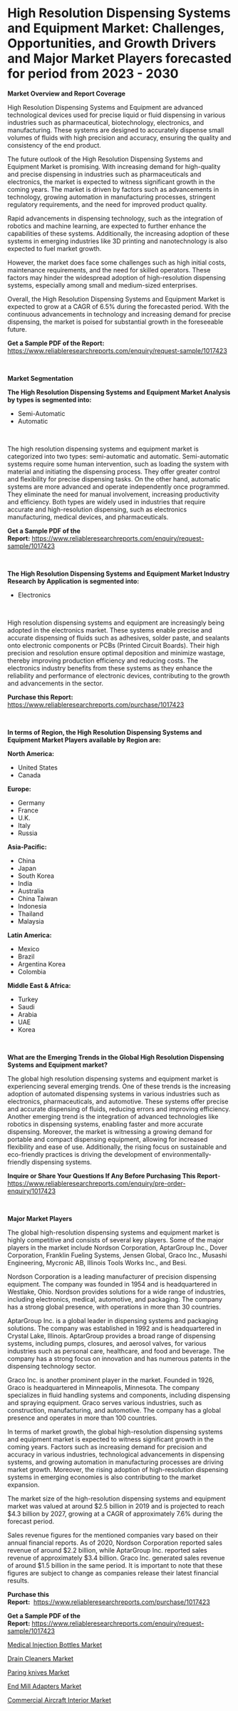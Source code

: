 <p><h1>High Resolution Dispensing Systems and Equipment Market: Challenges, Opportunities, and Growth Drivers and Major Market Players forecasted for period from 2023 - 2030</h1></p><p><strong>Market Overview and Report Coverage</strong></p>
<p><p>High Resolution Dispensing Systems and Equipment are advanced technological devices used for precise liquid or fluid dispensing in various industries such as pharmaceutical, biotechnology, electronics, and manufacturing. These systems are designed to accurately dispense small volumes of fluids with high precision and accuracy, ensuring the quality and consistency of the end product.</p><p>The future outlook of the High Resolution Dispensing Systems and Equipment Market is promising. With increasing demand for high-quality and precise dispensing in industries such as pharmaceuticals and electronics, the market is expected to witness significant growth in the coming years. The market is driven by factors such as advancements in technology, growing automation in manufacturing processes, stringent regulatory requirements, and the need for improved product quality.</p><p>Rapid advancements in dispensing technology, such as the integration of robotics and machine learning, are expected to further enhance the capabilities of these systems. Additionally, the increasing adoption of these systems in emerging industries like 3D printing and nanotechnology is also expected to fuel market growth.</p><p>However, the market does face some challenges such as high initial costs, maintenance requirements, and the need for skilled operators. These factors may hinder the widespread adoption of high-resolution dispensing systems, especially among small and medium-sized enterprises.</p><p>Overall, the High Resolution Dispensing Systems and Equipment Market is expected to grow at a CAGR of 6.5% during the forecasted period. With the continuous advancements in technology and increasing demand for precise dispensing, the market is poised for substantial growth in the foreseeable future.</p></p>
<p><strong>Get a Sample PDF of the Report:</strong> <a href="https://www.reliableresearchreports.com/enquiry/request-sample/1017423">https://www.reliableresearchreports.com/enquiry/request-sample/1017423</a></p>
<p>&nbsp;</p>
<p><strong>Market Segmentation</strong></p>
<p><strong>The High Resolution Dispensing Systems and Equipment Market Analysis by types is segmented into:</strong></p>
<p><ul><li>Semi-Automatic</li><li>Automatic</li></ul></p>
<p>&nbsp;</p>
<p><p>The high resolution dispensing systems and equipment market is categorized into two types: semi-automatic and automatic. Semi-automatic systems require some human intervention, such as loading the system with material and initiating the dispensing process. They offer greater control and flexibility for precise dispensing tasks. On the other hand, automatic systems are more advanced and operate independently once programmed. They eliminate the need for manual involvement, increasing productivity and efficiency. Both types are widely used in industries that require accurate and high-resolution dispensing, such as electronics manufacturing, medical devices, and pharmaceuticals.</p></p>
<p><strong>Get a Sample PDF of the Report:</strong>&nbsp;<a href="https://www.reliableresearchreports.com/enquiry/request-sample/1017423">https://www.reliableresearchreports.com/enquiry/request-sample/1017423</a></p>
<p>&nbsp;</p>
<p><strong>The High Resolution Dispensing Systems and Equipment Market Industry Research by Application is segmented into:</strong></p>
<p><ul><li>Electronics</li></ul></p>
<p>&nbsp;</p>
<p><p>High resolution dispensing systems and equipment are increasingly being adopted in the electronics market. These systems enable precise and accurate dispensing of fluids such as adhesives, solder paste, and sealants onto electronic components or PCBs (Printed Circuit Boards). Their high precision and resolution ensure optimal deposition and minimize wastage, thereby improving production efficiency and reducing costs. The electronics industry benefits from these systems as they enhance the reliability and performance of electronic devices, contributing to the growth and advancements in the sector.</p></p>
<p><strong>Purchase this Report:</strong>&nbsp; <a href="https://www.reliableresearchreports.com/purchase/1017423">https://www.reliableresearchreports.com/purchase/1017423</a></p>
<p>&nbsp;</p>
<p><strong>In terms of Region, the High Resolution Dispensing Systems and Equipment Market Players available by Region are:</strong></p>
<p>
    <p> <strong> North America: </strong>
        <ul>
            <li>United States</li>
            <li>Canada</li>
        </ul>
        </p> 
    <p> <strong> Europe: </strong>
        <ul>
            <li>Germany</li>
            <li>France</li>
            <li>U.K.</li>
            <li>Italy</li>
            <li>Russia</li>
        </ul>
        </p> 
    <p> <strong> Asia-Pacific: </strong>
        <ul>
            <li>China</li>
            <li>Japan</li>
            <li>South Korea</li>
            <li>India</li>
            <li>Australia</li>
            <li>China Taiwan</li>
            <li>Indonesia</li>
            <li>Thailand</li>
            <li>Malaysia</li>
        </ul>
        </p> 
    <p> <strong> Latin America: </strong>
        <ul>
            <li>Mexico</li>
            <li>Brazil</li>
            <li>Argentina Korea</li>
            <li>Colombia</li>
        </ul>
        </p> 
    <p> <strong> Middle East & Africa: </strong>
        <ul>
            <li>Turkey</li>
            <li>Saudi</li>
            <li>Arabia</li>
            <li>UAE</li>
            <li>Korea</li>
        </ul>
    </p>
    </p>
<p>&nbsp;</p>
<p><strong>What are the Emerging Trends in the Global High Resolution Dispensing Systems and Equipment market?</strong></p>
<p><p>The global high resolution dispensing systems and equipment market is experiencing several emerging trends. One of these trends is the increasing adoption of automated dispensing systems in various industries such as electronics, pharmaceuticals, and automotive. These systems offer precise and accurate dispensing of fluids, reducing errors and improving efficiency. Another emerging trend is the integration of advanced technologies like robotics in dispensing systems, enabling faster and more accurate dispensing. Moreover, the market is witnessing a growing demand for portable and compact dispensing equipment, allowing for increased flexibility and ease of use. Additionally, the rising focus on sustainable and eco-friendly practices is driving the development of environmentally-friendly dispensing systems.</p></p>
<p><strong>Inquire or Share Your Questions If Any Before Purchasing This Report</strong>- <a href="https://www.reliableresearchreports.com/enquiry/pre-order-enquiry/1017423">https://www.reliableresearchreports.com/enquiry/pre-order-enquiry/1017423</a></p>
<p>&nbsp;</p>
<p><strong>Major Market Players</strong></p>
<p><p>The global high-resolution dispensing systems and equipment market is highly competitive and consists of several key players. Some of the major players in the market include Nordson Corporation, AptarGroup Inc., Dover Corporation, Franklin Fueling Systems, Jensen Global, Graco Inc., Musashi Engineering, Mycronic AB, Illinois Tools Works Inc., and Besi.</p><p>Nordson Corporation is a leading manufacturer of precision dispensing equipment. The company was founded in 1954 and is headquartered in Westlake, Ohio. Nordson provides solutions for a wide range of industries, including electronics, medical, automotive, and packaging. The company has a strong global presence, with operations in more than 30 countries.</p><p>AptarGroup Inc. is a global leader in dispensing systems and packaging solutions. The company was established in 1992 and is headquartered in Crystal Lake, Illinois. AptarGroup provides a broad range of dispensing systems, including pumps, closures, and aerosol valves, for various industries such as personal care, healthcare, and food and beverage. The company has a strong focus on innovation and has numerous patents in the dispensing technology sector.</p><p>Graco Inc. is another prominent player in the market. Founded in 1926, Graco is headquartered in Minneapolis, Minnesota. The company specializes in fluid handling systems and components, including dispensing and spraying equipment. Graco serves various industries, such as construction, manufacturing, and automotive. The company has a global presence and operates in more than 100 countries.</p><p>In terms of market growth, the global high-resolution dispensing systems and equipment market is expected to witness significant growth in the coming years. Factors such as increasing demand for precision and accuracy in various industries, technological advancements in dispensing systems, and growing automation in manufacturing processes are driving market growth. Moreover, the rising adoption of high-resolution dispensing systems in emerging economies is also contributing to the market expansion.</p><p>The market size of the high-resolution dispensing systems and equipment market was valued at around $2.5 billion in 2019 and is projected to reach $4.3 billion by 2027, growing at a CAGR of approximately 7.6% during the forecast period.</p><p>Sales revenue figures for the mentioned companies vary based on their annual financial reports. As of 2020, Nordson Corporation reported sales revenue of around $2.2 billion, while AptarGroup Inc. reported sales revenue of approximately $3.4 billion. Graco Inc. generated sales revenue of around $1.5 billion in the same period. It is important to note that these figures are subject to change as companies release their latest financial results.</p></p>
<p><strong>Purchase this Report:</strong>&nbsp;&nbsp;<a href="https://www.reliableresearchreports.com/purchase/1017423">https://www.reliableresearchreports.com/purchase/1017423</a></p>
<p></p>
<p><strong>Get a Sample PDF of the Report:</strong>&nbsp;<a href="https://www.reliableresearchreports.com/enquiry/request-sample/1017423">https://www.reliableresearchreports.com/enquiry/request-sample/1017423</a></p>
<p><p><a href="https://www.reportprime.com/medical-injection-bottles-r9497">Medical Injection Bottles Market</a></p><p><a href="https://www.linkedin.com/pulse/drain-cleaners-market-size-share-amp-trends-analysis-report-kehwe/">Drain Cleaners Market</a></p><p><a href="https://github.com/Chiragrp25/Market-Research-Report-List-1/blob/main/paring-knives-market.md">Paring knives Market</a></p><p><a href="https://medium.com/@donnakelly19891/end-mill-adapters-market-size-growth-forecast-2023-2030-d7e361f9f065">End Mill Adapters Market</a></p><p><a href="https://medium.com/@mariablack1944/commercial-aircraft-interior-market-size-growth-forecast-2023-2030-32e9052702bb">Commercial Aircraft Interior Market</a></p></p>